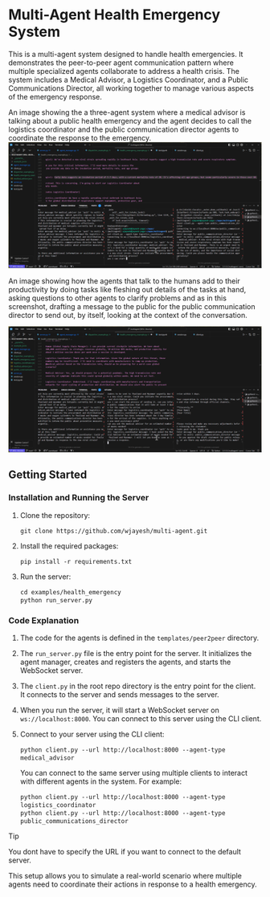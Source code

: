 # Multi-Agent Health Emergency System

This is a multi-agent system designed to handle health emergencies. It demonstrates the peer-to-peer agent communication pattern where multiple specialized agents collaborate to address a health crisis. The system includes a Medical Advisor, a Logistics Coordinator, and a Public Communications Director, all working together to manage various aspects of the emergency response.

An image showing the a three-agent system where a medical advisor is talking about a public health emergency and the agent decides to call the logistics coordinator and the public communication director agents to coordinate the response to the emergency.
![Health Emergency](../../assets/health_emergency1.png)

An image showing how the agents that talk to the humans add to their productivity by doing tasks like fleshing out details of the tasks at hand, asking questions to other agents to clarify problems and as in this screenshot, drafting a message to the public for the public communication director to send out, by itself, looking at the context of the conversation.

![Health Emergency](../../assets/health_emergency2.png)

## Getting Started

### Installation and Running the Server

1. Clone the repository:
   ```
   git clone https://github.com/wjayesh/multi-agent.git
   ```

2. Install the required packages:
   ```
   pip install -r requirements.txt
   ```

3. Run the server:
   ```
   cd examples/health_emergency
   python run_server.py
   ```

### Code Explanation

1. The code for the agents is defined in the `templates/peer2peer` directory.

2. The `run_server.py` file is the entry point for the server. It initializes the agent manager, creates and registers the agents, and starts the WebSocket server.

3. The `client.py` in the root repo directory is the entry point for the client. It connects to the server and sends messages to the server.

4. When you run the server, it will start a WebSocket server on `ws://localhost:8000`. You can connect to this server using the CLI client.

5. Connect to your server using the CLI client:
   ```
   python client.py --url http://localhost:8000 --agent-type medical_advisor
   ```

   You can connect to the same server using multiple clients to interact with different agents in the system. For example:
   ```
   python client.py --url http://localhost:8000 --agent-type logistics_coordinator
   python client.py --url http://localhost:8000 --agent-type public_communications_director
   ```

> [!TIP]
> You dont have to specify the URL if you want to connect to the default server.

This setup allows you to simulate a real-world scenario where multiple agents need to coordinate their actions in response to a health emergency.
